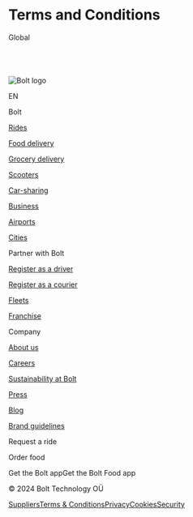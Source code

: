 Terms and Conditions
====================

Global

![](data:image/svg+xml;charset=utf-8,%3Csvg%20height='40'%20width='69'%20xmlns='http://www.w3.org/2000/svg'%20version='1.1'%3E%3C/svg%3E)

![Bolt logo](https://public-documents.bolt.eu/static/7948e3225da9f3fac496346bffdf391f/cee1f/bolt-logo.webp)

EN

Bolt

[Rides](https://bolt.eu/en/)

[Food delivery](https://bolt.eu/en/food/)

[Grocery delivery](https://bolt.eu/en/food/market/)

[Scooters](https://bolt.eu/en/scooters/)

[Car-sharing](https://bolt.eu/en/drive/)

[Business](https://bolt.eu/en/business/)

[Airports](https://bolt.eu/en/airports/)

[Cities](https://bolt.eu/en/cities/)

Partner with Bolt

[Register as a driver](https://bolt.eu/en/driver/)

[Register as a courier](https://bolt.eu/en/food/courier/)

[Fleets](https://bolt.eu/en/fleet/)

[Franchise](https://bolt.eu/en/franchise/)

Company

[About us](https://bolt.eu/en/careers/life-at-bolt/)

[Careers](https://bolt.eu/en/careers/)

[Sustainability at Bolt](https://bolt.eu/en/green/)

[Press](https://bolt.eu/en/press/)

[Blog](https://bolt.eu/en/blog/)

[Brand guidelines](https://bolt.eu/en/press/guidelines/)

Request a ride

Order food

Get the Bolt appGet the Bolt Food app

[](https://www.facebook.com/Bolt/)[](https://x.com/Boltapp/)[](https://www.instagram.com/bolt/)[](https://www.linkedin.com/company/bolt-eu/)[](https://www.tiktok.com/@bolt)

© 2024 Bolt Technology OÜ

[Suppliers](https://bolt.eu/en/suppliers/)[Terms & Conditions](https://bolt.eu/en/legal/)[Privacy](https://bolt.eu/en/privacy/)[Cookies](https://bolt.eu/en/cookie-declaration/)[Security](https://bolt.eu/en/security/)